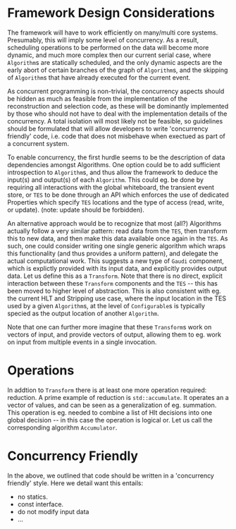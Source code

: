 # Framework Design Considerations

The framework will have to work efficiently on many/multi core systems.
Presumably, this will imply some level of concurrency. As a result, scheduling
operations to be performed on the data will become more dynamic, and much
more complex then our current serial case, where `Algorithm`s are statically
scheduled, and the only dynamic aspects are the early abort of certain branches 
of the graph of `Algorithm`s, and the skipping of `Algorithm`s that have already 
executed for the current event.

As concurrent programming is non-trivial, the concurrency aspects should be hidden 
as much as feasible from the implementation of the reconstruction and selection code,
as these will be dominantly implemented by those who should not have to deal with 
the implementation details of the concurrency. A total isolation will most likely
not be feasible, so guidelines should be formulated that will allow developers to write
'concurrency friendly' code, i.e. code that does not misbehave when exectued as part 
of a concurrent system.

To enable concurrency, the first hurdle seems to be the description of data dependencies
amongst Algorithms. One option could be to add sufficient introspection to `Algorithm`s,
and thus allow the framework to deduce the input(s) and output(s) of each `Algorithm`. This
could eg. be done by requiring all interactions with the global whiteboard, the transient
event store, or `TES` to be done through an API which
enforces the use of dedicated Properties which specify `TES` locations and the type of 
access (read, write, or update). (note: update should be forbidden).

An alternative approach would be to recognize that most (all?) Algorithms actually 
follow a very similar pattern: read data from the `TES`, then transform this to new data, 
and then make this data available once again in the `TES`. As such, one could consider 
writing one single generic algorithm which wraps this functionality (and thus provides 
a uniform pattern), and delegate the actual computational work. This suggests a new type 
of `Gaudi` component, which is explictly provided with its input data, and explicitly provides 
output data. Let us define this as a `Transform`. 
Note that there is no direct, explicit interaction between these `Transform` components 
and the `TES` -- this has been moved to higher level of abstraction. This is also consistent
with eg. the current HLT and Stripping use case, where the input location in the TES used
by a given `Algorithm`s, at the level of `Configurable`s is typically specied as the output 
location of another `Algorithm`.


Note that one can further more imagine that
these `Transform`s work on vectors of input, and provide vectors of output, allowing them to eg.
work on input from multiple events in a single invocation.


# Operations

In addtion to `Transform` there is at least one more operation required: reduction.
A prime example of reduction is `std::accumulate`. It operates an a vector of values,
and can be seen as a generalization of eg. summation. This operation is eg. needed
to combine a list of Hlt decisions into one global decision -- in this case the
operation is logical or. Let us call the corresponding algorithm `Accumulator`. 



# Concurrency Friendly
In the above, we outlined that code should be written in a 'concurrency friendly' style.
Here we detail want this entails:

* no statics.
* const interface.
* do not modify input data
* ...
